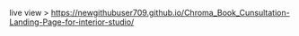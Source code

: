 live view >
https://newgithubuser709.github.io/Chroma_Book_Cunsultation-Landing-Page-for-interior-studio/
